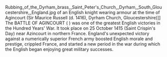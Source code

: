 Rubbing_of_the_Dyrham_brass,_Saint_Peter's_Church,_Dyrham,_South_Gloucestershire,_England.jpg of an English knight wearing armour at the time of Agincourt (Sir Maurice Russell (d. 1416), Dyrham Church, Gloucestershire)]] The BATTLE OF AGINCOURT ( ) was one of the greatest English victories in the Hundred Years' War. It took place on 25 October 1415 (Saint Crispin's Day) near Azincourt in northern France. England's unexpected victory against a numerically superior French army boosted English morale and prestige, crippled France, and started a new period in the war during which the English began enjoying great military successes.
